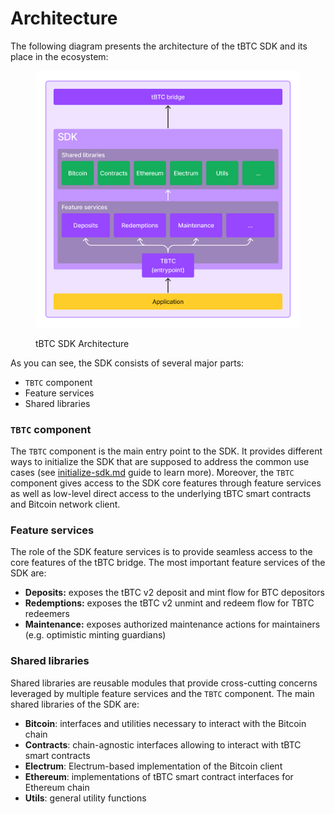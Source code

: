 # Architecture

The following diagram presents the architecture of the tBTC SDK and its place in the ecosystem:

<figure><img src="../../../.gitbook/assets/tbtc-sdk-diagram.png" alt=""><figcaption><p>tBTC SDK Architecture</p></figcaption></figure>

As you can see, the SDK consists of several major parts:

* `TBTC` component
* Feature services
* Shared libraries

### `TBTC` component

The `TBTC` component is the main entry point to the SDK. It provides different ways to initialize the SDK that are supposed to address the common use cases (see [initialize-sdk.md](guides/initialize-sdk.md "mention") guide to learn more). Moreover, the `TBTC` component gives access to the SDK core features through feature services as well as low-level direct access to the underlying tBTC smart contracts and Bitcoin network client.

### Feature services

The role of the SDK feature services is to provide seamless access to the core features of the tBTC bridge. The most important feature services of the SDK are:

* **Deposits:** exposes the tBTC v2 deposit and mint flow for BTC depositors
* **Redemptions:** exposes the tBTC v2 unmint and redeem flow for TBTC redeemers&#x20;
* **Maintenance:** exposes authorized maintenance actions for maintainers (e.g. optimistic minting guardians)

### Shared libraries

Shared libraries are reusable modules that provide cross-cutting concerns leveraged by multiple feature services and the `TBTC` component. The main shared libraries of the SDK are:

* **Bitcoin**: interfaces and utilities necessary to interact with the Bitcoin chain
* **Contracts**: chain-agnostic interfaces allowing to interact with tBTC smart contracts
* **Electrum**: Electrum-based implementation of the Bitcoin client
* **Ethereum**: implementations of tBTC smart contract interfaces for Ethereum chain
* **Utils**: general utility functions
